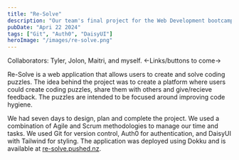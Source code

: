 ```yaml
---
title: "Re-Solve"
description: "Our team's final project for the Web Development bootcamp at the Dev Academy Aotearoa."
pubDate: "Apri 22 2024"
tags: ["Git", "Auth0", "DaisyUI"]
heroImage: "/images/re-solve.png"
---
```


Collaborators: Tyler, Jolon, Maitri, and myself. <-Links/buttons to come->

Re-Solve is a web application that allows users to create and solve coding puzzles. The idea behind the project was to create a platform where users could create coding puzzles, share them with others and give/recieve feedback. The puzzles are intended to be focused around improving code hygiene.

We had seven days to design, plan and complete the project. We used a combination of Agile and Scrum methodologies to manage our time and tasks. We used Git for version control, Auth0 for authentication, and DaisyUI with Tailwind for styling. The application was deployed using Dokku and is available at [re-solve.pushed.nz](https://re-solve.pushed.nz).
